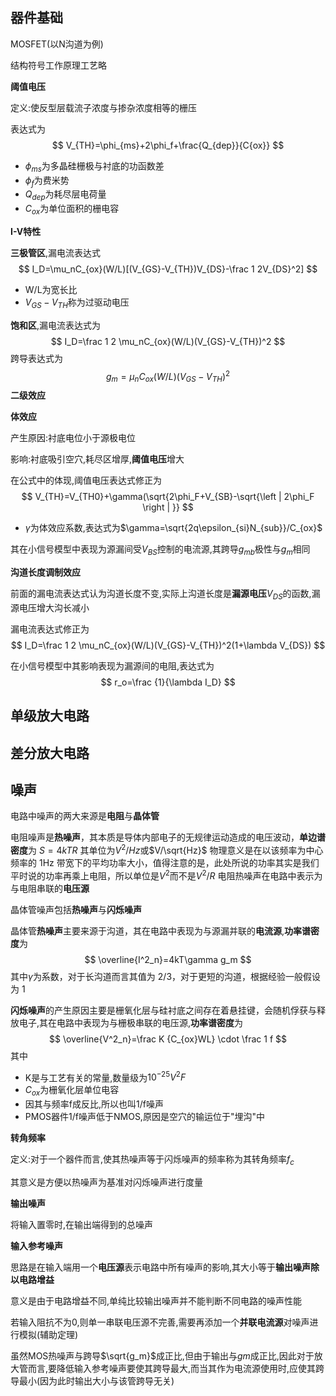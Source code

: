 ## 器件基础

MOSFET(以N沟道为例)

结构符号工作原理工艺略

**阈值电压**

定义:使反型层载流子浓度与掺杂浓度相等的栅压

<!--more-->

表达式为
$$
V_{TH}=\phi_{ms}+2\phi_f+\frac{Q_{dep}}{C{ox}}
$$

- $\phi_{ms}$为多晶硅栅极与衬底的功函数差
- $\phi_f$为费米势
- $Q_{dep}$为耗尽层电荷量
- $C_{ox}$为单位面积的栅电容

**I-V特性**

**三极管区**,漏电流表达式
$$
I_D=\mu_nC_{ox}(W/L)[(V_{GS}-V_{TH})V_{DS}-\frac 1 2V_{DS}^2]
$$

- W/L为宽长比
- $V_{GS}-V_{TH}$称为过驱动电压

**饱和区**,漏电流表达式为
$$
I_D=\frac 1 2 \mu_nC_{ox}(W/L)(V_{GS}-V_{TH})^2
$$
跨导表达式为
$$
g_m=\mu_nC_{ox}(W/L)(V_{GS}-V_{TH})^2
$$
**二级效应**

**体效应**

产生原因:衬底电位小于源极电位

影响:衬底吸引空穴,耗尽区增厚,**阈值电压**增大

在公式中的体现,阈值电压表达式修正为
$$
V_{TH}=V_{TH0}+\gamma(\sqrt{2\phi_F+V_{SB}-\sqrt{\left | 2\phi_F \right | }}
$$

- $\gamma$为体效应系数,表达式为$\gamma=\sqrt{2q\epsilon_{si}N_{sub}}/C_{ox}$

其在小信号模型中表现为源漏间受$V_{BS}$控制的电流源,其跨导$g_{mb}$极性与$g_m$相同

**沟道长度调制效应**

前面的漏电流表达式认为沟道长度不变,实际上沟道长度是**漏源电压**$V_{DS}$的函数,漏源电压增大沟长减小

漏电流表达式修正为
$$
I_D=\frac 1 2 \mu_nC_{ox}(W/L)(V_{GS}-V_{TH})^2(1+\lambda V_{DS})
$$


在小信号模型中其影响表现为漏源间的电阻,表达式为
$$
r_o=\frac {1}{\lambda I_D}
$$


## 单级放大电路

## 差分放大电路



## 噪声

电路中噪声的两大来源是**电阻**与**晶体管**

电阻噪声是**热噪声**，其本质是导体内部电子的无规律运动造成的电压波动，**单边谱密度**为
$S=4kTR$
其单位为$V^{2}/Hz$或$V/\sqrt{Hz}$
物理意义是在以该频率为中心频率的 1Hz 带宽下的平均功率大小，值得注意的是，此处所说的功率其实是我们平时说的功率再乘上电阻，所以单位是$V^2$而不是$V^2/R$
电阻热噪声在电路中表示为与电阻串联的**电压源**

晶体管噪声包括**热噪声**与**闪烁噪声**

晶体管**热噪声**主要来源于沟道，其在电路中表现为与源漏并联的**电流源**,**功率谱密度**为
$$
\overline{I^2_n}=4kT\gamma g_m
$$
其中$\gamma$为系数，对于长沟道而言其值为 2/3，对于更短的沟道，根据经验一般假设为 1



**闪烁噪声**的产生原因主要是栅氧化层与硅衬底之间存在着悬挂键，会随机俘获与释放电子,其在电路中表现为与栅极串联的电压源,**功率谱密度**为
$$
\overline{V^2_n}=\frac K {C_{ox}WL} \cdot \frac 1 f
$$
其中

- K是与工艺有关的常量,数量级为$10^{-25}V^2F$
- $C_{ox}$为栅氧化层单位电容
- 因其与频率f成反比,所以也叫1/f噪声
- PMOS器件1/f噪声低于NMOS,原因是空穴的输运位于"埋沟"中

**转角频率**

定义:对于一个器件而言,使其热噪声等于闪烁噪声的频率称为其转角频率$f_c$

其意义是方便以热噪声为基准对闪烁噪声进行度量

**输出噪声**

将输入置零时,在输出端得到的总噪声

**输入参考噪声**

思路是在输入端用一个**电压源**表示电路中所有噪声的影响,其大小等于**输出噪声除以电路增益**

意义是由于电路增益不同,单纯比较输出噪声并不能判断不同电路的噪声性能

若输入阻抗不为0,则单一串联电压源不完善,需要再添加一个**并联电流源**对噪声进行模拟(辅助定理)

虽然MOS热噪声与跨导$\sqrt{g_m}$成正比,但由于输出与$gm$成正比,因此对于放大管而言,要降低输入参考噪声要使其跨导最大,而当其作为电流源使用时,应使其跨导最小(因为此时输出大小与该管跨导无关)

